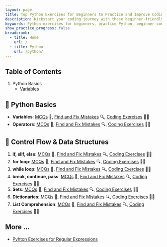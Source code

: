 ```yaml
---
layout: page
title: Top Python Exercises for Beginners to Practice and Improve Coding Skills
description: Kickstart your coding journey with these beginner-friendly Python exercises. Practice Python with real examples and coding challenges designed to boost your programming confidence.
keywords: Python exercises for beginners, practice Python, beginner coding exercises, Python coding challenges, learn Python basics
show_practice_progress: false
breadcrumb:
  - title: Home
    url: /
  - title: Python
    url: /python/
---
```


## Table of Contents

1. Python Basics
   - [Variables](#-variables) 


## 📅 Python Basics

- **Variables**: [MCQs](../docs/variables/practice-and-progress/mcqs-variables.md) 📝, [Find and Fix Mistakes](../docs/variables/practice-and-progress/find-fix-mistakes-variables.md) 🔍, [Coding Exercises](../docs/variables/practice-and-progress/exercises-variables.md) 🏋️‍♂️
- **Operators**: [MCQs](../docs/operators/practice-and-progress/mcqs-operators.md) 📝, [Find and Fix Mistakes](../docs/operators/practice-and-progress/find-fix-mistakes-operators.md) 🔍, [Coding Exercises](../docs/operators/practice-and-progress/exercises-operators.md) 🏋️‍♂️

## 📅 Control Flow & Data Structures

1. **if, elif, else**: [MCQs](#) 📝, [Find and Fix Mistakes](#) 🔍, [Coding Exercises](../exercises/python-exercises-if-elif-else.md) 🏋️‍♂️
2. **for loop**: [MCQs](#) 📝, [Find and Fix Mistakes](#) 🔍, [Coding Exercises](#) 🏋️‍♂️
3. **while loop**: [MCQs](#) 📝, [Find and Fix Mistakes](#) 🔍, [Coding Exercises](../exercises/python-exercises-loops.md) 🏋️‍♂️
4. **break, continue, pass**: [MCQs](#) 📝, [Find and Fix Mistakes](#) 🔍, [Coding Exercises](../exercises/python-exercises-loop-control.md) 🏋️‍♂️
5. **Sets**: [MCQs](#) 📝, [Find and Fix Mistakes](#) 🔍, [Coding Exercises](#) 🏋️‍♂️
6. **Dictionaries**: [MCQs](#) 📝, [Find and Fix Mistakes](#) 🔍, [Coding Exercises](#) 🏋️‍♂️
7. **List Comprehension**: [MCQs](#) 📝, [Find and Fix Mistakes](#) 🔍, [Coding Exercises](#) 🏋️‍♂️


## More ...
- [Pyhton Exercises for Regular Expressions](regular-expressions-python.md)

<script async src="https://pagead2.googlesyndication.com/pagead/js/adsbygoogle.js?client=ca-pub-1602443888929206"
     crossorigin="anonymous"></script>
<ins class="adsbygoogle"
     style="display:block"
     data-ad-format="autorelaxed"
     data-ad-client="ca-pub-1602443888929206"
     data-ad-slot="7879511511"></ins>
<script>
     (adsbygoogle = window.adsbygoogle || []).push({});
</script>
